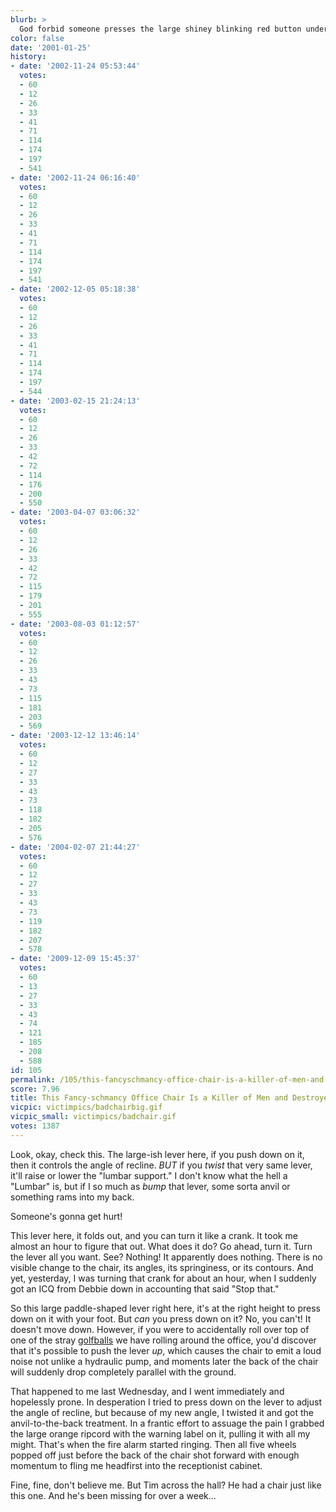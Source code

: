 ```yaml
---
blurb: >
  God forbid someone presses the large shiney blinking red button under the seat cushion!
color: false
date: '2001-01-25'
history:
- date: '2002-11-24 05:53:44'
  votes:
  - 60
  - 12
  - 26
  - 33
  - 41
  - 71
  - 114
  - 174
  - 197
  - 541
- date: '2002-11-24 06:16:40'
  votes:
  - 60
  - 12
  - 26
  - 33
  - 41
  - 71
  - 114
  - 174
  - 197
  - 541
- date: '2002-12-05 05:18:38'
  votes:
  - 60
  - 12
  - 26
  - 33
  - 41
  - 71
  - 114
  - 174
  - 197
  - 544
- date: '2003-02-15 21:24:13'
  votes:
  - 60
  - 12
  - 26
  - 33
  - 42
  - 72
  - 114
  - 176
  - 200
  - 550
- date: '2003-04-07 03:06:32'
  votes:
  - 60
  - 12
  - 26
  - 33
  - 42
  - 72
  - 115
  - 179
  - 201
  - 555
- date: '2003-08-03 01:12:57'
  votes:
  - 60
  - 12
  - 26
  - 33
  - 43
  - 73
  - 115
  - 181
  - 203
  - 569
- date: '2003-12-12 13:46:14'
  votes:
  - 60
  - 12
  - 27
  - 33
  - 43
  - 73
  - 118
  - 182
  - 205
  - 576
- date: '2004-02-07 21:44:27'
  votes:
  - 60
  - 12
  - 27
  - 33
  - 43
  - 73
  - 119
  - 182
  - 207
  - 578
- date: '2009-12-09 15:45:37'
  votes:
  - 60
  - 13
  - 27
  - 33
  - 43
  - 74
  - 121
  - 185
  - 208
  - 588
id: 105
permalink: /105/this-fancyschmancy-office-chair-is-a-killer-of-men-and-destroyer-of-souls/
score: 7.96
title: This Fancy-schmancy Office Chair Is a Killer of Men and Destroyer of Souls!
vicpic: victimpics/badchairbig.gif
vicpic_small: victimpics/badchair.gif
votes: 1387
---
```


Look, okay, check this. The large-ish lever here, if you push down on
it, then it controls the angle of recline. *BUT* if you *twist* that
very same lever, it'll raise or lower the "lumbar support." I don't know
what the hell a "Lumbar" is, but if I so much as *bump* that lever, some
sorta anvil or something rams into my back.

Someone's gonna get hurt!

This lever here, it folds out, and you can turn it like a crank. It took
me almost an hour to figure that out. What does it do? Go ahead, turn
it. Turn the lever all you want. See? Nothing! It apparently does
nothing. There is no visible change to the chair, its angles, its
springiness, or its contours. And yet, yesterday, I was turning that
crank for about an hour, when I suddenly got an ICQ from Debbie down in
accounting that said "Stop that."

So this large paddle-shaped lever right here, it's at the right height
to press down on it with your foot. But *can* you press down on it? No,
you can't! It doesn't move down. However, if you were to accidentally
roll over top of one of the stray [golfballs](%ARTICLE[78]%) we have
rolling around the office, you'd discover that it's possible to push the
lever *up*, which causes the chair to emit a loud noise not unlike a
hydraulic pump, and moments later the back of the chair will suddenly
drop completely parallel with the ground.

That happened to me last Wednesday, and I went immediately and
hopelessly prone. In desperation I tried to press down on the lever to
adjust the angle of recline, but because of my new angle, I twisted it
and got the anvil-to-the-back treatment. In a frantic effort to assuage
the pain I grabbed the large orange ripcord with the warning label on
it, pulling it with all my might. That's when the fire alarm started
ringing. Then all five wheels popped off just before the back of the
chair shot forward with enough momentum to fling me headfirst into the
receptionist cabinet.

Fine, fine, don't believe me. But Tim across the hall? He had a chair
just like this one. And he's been missing for over a week...